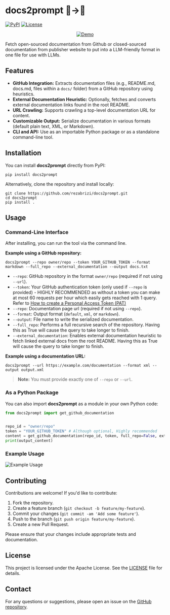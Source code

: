 # docs2prompt 📜→🤖
[![PyPI](https://img.shields.io/badge/pypi-v0.1.4-orange.svg)](https://pypi.org/project/docs2prompt/)
[![License](https://img.shields.io/badge/license-Apache%202.0-blue.svg)](https://github.com/rezabrizi/docs2prompt/blob/main/LICENSE)

<div align="center">
  <a href="#">
    <img src="https://raw.githubusercontent.com/rezabrizi/docs2prompt/assets/output_850.gif" alt="Demo">
  </a>
</div>

Fetch open-sourced documentation from Github or closed-sourced documentation from publisher website to put into a LLM-friendly format in one file for use with LLMs.

## Features

- **GitHub Integration:** Extracts documentation files (e.g., README.md, docs.md, files within a `docs/` folder) from a GitHub repository using heuristics.
- **External Documentation Heuristic:** Optionally, fetches and converts external documentation links found in the root README.
- **URL Crawling:** Supports crawling a top-level documentation URL for content.
- **Customizable Output:** Serialize documentation in various formats (default plain text, XML, or Markdown). 
- **CLI and API:** Use as an importable Python package or as a standalone command-line tool.

## Installation

You can install **docs2prompt** directly from PyPI:

    pip install docs2prompt

Alternatively, clone the repository and install locally:

    git clone https://github.com/rezabrizi/docs2prompt.git
    cd docs2prompt
    pip install .

## Usage

### Command-Line Interface

After installing, you can run the tool via the command line.

**Example using a GitHub repository:**

    docs2prompt --repo owner/repo --token YOUR_GITHUB_TOKEN --format markdown --full_repo --external_documentation --output docs.txt

- `--repo`: GitHub repository in the format `owner/repo` (required if not using `--url`).
- `--token`: Your GitHub authentication token (only used if `--repo` is provided) - HIGHLY RECOMMENDED as without a token you can make at most 60 requests  per hour which easily gets reached with 1 query. Refer to [How to create a Personal Access Token (PAT)](https://docs.github.com/en/authentication/keeping-your-account-and-data-secure/managing-your-personal-access-tokens)
- `--repo`: Documentation page url (required if not using `--repo`).
- `--format`: Output format (`default`, `xml`, or `markdown`).
- `--output`: File name to write the serialized documentation.
- `--full_repo`: Performs a full recursive search of the repository. Having this as True will cause the query to take longer to finish.
- `--external_documentation`: Enables external documentation heuristic to fetch linked external docs from the root README. Having this as True will cause the query to take longer to finish.

**Example using a documentation URL:**

    docs2prompt --url https://example.com/documentation --format xml --output output.xml

> **Note:** You must provide exactly one of `--repo` or `--url`.

### As a Python Package

You can also import **docs2prompt** as a module in your own Python code:
```Python
from docs2prompt import get_github_documentation


repo_id = "owner/repo"
token = "YOUR_GITHUB_TOKEN" # Although optional, Highly recommended
content = get_github_documentation(repo_id, token, full_repo=False, external_documentation=False, output_format="XML")
print(output_content)
```

### Example Usage
![Example Usage](https://i.imgur.com/jKZIjQO.png)


## Contributing

Contributions are welcome! If you'd like to contribute:

1. Fork the repository.
2. Create a feature branch (`git checkout -b feature/my-feature`).
3. Commit your changes (`git commit -am 'Add some feature'`).
4. Push to the branch (`git push origin feature/my-feature`).
5. Create a new Pull Request.

Please ensure that your changes include appropriate tests and documentation.

## License

This project is licensed under the Apache License. See the [LICENSE](LICENSE) file for details.

## Contact

For any questions or suggestions, please open an issue on the [GitHub repository](https://github.com/rezabrizi/docs2prompt).
